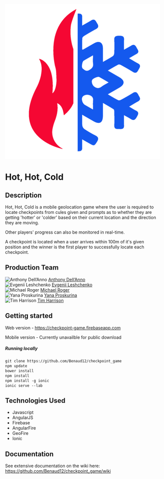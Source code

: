 ![Hot, Hot, Cold logo](www/img/hothotcold.png)


Hot, Hot, Cold
=======================


## Description

Hot, Hot, Cold is a mobile geolocation game where the user is required to locate checkpoints from cules given and prompts as to whether they are getting 'hotter' or 'colder' based on their current location and the direction they are moving.

Other players' progress can also be monitored in real-time.

A checkpoint is located when a user arrives within 100m of it's given position and the winner is the first player to successfully locate each checkpoint.


## Production Team

![Anthony Dell’Anno](https://avatars2.githubusercontent.com/u/9336292?v=3&s=50) [Anthony Dell’Anno](https://github.com/adellanno)
<br>
![Evgenii Leshchenko](https://avatars1.githubusercontent.com/u/13106572?v=3&s=50) [Evgenii Leshchenko](https://github.com/TJQKAs)
<br>
![Michael Roger](https://avatars1.githubusercontent.com/u/12005992?v=3&s=50) [Michael Roger](https://github.com/Benaud12)
<br>
![Yana Proskurina](https://avatars2.githubusercontent.com/u/12256750?v=3&s=50) [Yana Proskurina](https://github.com/Proskurina)
<br>
![Tim Harrison](https://avatars3.githubusercontent.com/u/12405008?v=3&s=50) [Tim Harrison](https://github.com/trwh)


## Getting started

Web version - https://checkpoint-game.firebaseapp.com

Mobile version - Currently unavailble for public download


##### Running locally

```
git clone https://github.com/Benaud12/checkpoint_game
npm update
bower install
npm install
npm install -g ionic
ionic serve --lab
```


## Technologies Used

- Javascript
- AngularJS
- Firebase
- AngularFire
- GeoFire
- Ionic


## Documentation

See extensive documentation on the wiki here: https://github.com/Benaud12/checkpoint_game/wiki
